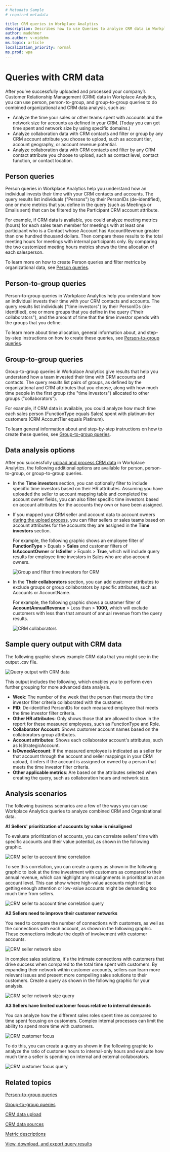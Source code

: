 ```yaml
---
# Metadata Sample
# required metadata

title: CRM queries in Workplace Analytics 
description: Describes how to use Queries to analyze CRM data in Workplace Analytics 
author: madehmer
ms.author: v-midehm
ms.topic: article
localization_priority: normal 
ms.prod: wpa
---
```

# Queries with CRM data

After you've successfully uploaded and processed your company’s Customer Relationship Management (CRM) data in Workplace Analytics, you can use person, person-to-group, and group-to-group queries to do combined organizational and CRM data analysis, such as:

* Analyze the time your sales or other teams spent with accounts and the network size for accounts as defined in your CRM. (Today you can get time spent and network size by using specific domains.)
* Analyze collaboration data with CRM contacts and filter or group by any CRM account attribute you choose to upload, such as account tier, account geography, or account revenue potential.
* Analyze collaboration data with CRM contacts and filter by any CRM contact attribute you choose to upload, such as contact level, contact function, or contact location.

## Person queries

Person queries in Workplace Analytics help you understand how an individual invests their time with your CRM contacts and accounts. The query results list individuals ("Persons") by their PersonIDs (de-identified), one or more metrics that you define in the query (such as Meetings or Emails sent) that can be filtered by the Participant CRM account attribute.

For example, if CRM data is available, you could analyze meeting metrics (hours) for each sales team member for meetings with at least one participant who is a Contact whose Account has AccountRevenue greater than one hundred thousand dollars. Then compare these results to the total meeting hours for meetings with internal participants only. By comparing the two customized meeting hours metrics shows the time allocation of each salesperson.

To learn more on how to create Person queries and filter metrics by organizational data, see [Person queries](../Tutorials/Person-queries.md).

## Person-to-group queries

Person-to-group queries in Workplace Analytics help you understand how an individual invests their time with your CRM contacts and accounts. The query results list individuals ("time investors") by their PersonIDs (de-identified), one or more groups that you define in the query ("their collaborators"), and the amount of time that the time investor spends with the groups that you define.

To learn more about time allocation, general information about, and step-by-step instructions on how to create these queries, see [Person-to-group queries](../Tutorials/person-to-group-queries.md).

## Group-to-group queries

Group-to-group queries in Workplace Analytics give results that help you understand how a team invested their time with CRM accounts and contacts. The query results list pairs of groups, as defined by the organizational and CRM attributes that you choose, along with how much time people in the first group (the "time investors") allocated to other groups ("collaborators").

For example, if CRM data is available, you could analyze how much time each sales person (FunctionType equals Sales) spent with platinum-tier customers (CRM AccountTier equals Platinum).

To learn general information about and step-by-step instructions on how to create these queries, see [Group-to-group queries](../Tutorials/group-to-group-queries.md).

## Data analysis options

After you successfully [upload and process CRM data](../setup/crm-data-upload.md) in Workplace Analytics, the following additional options are available for person, person-to-group, or group-to-group queries.

* In the **Time investors** section, you can optionally filter to include specific time investors based on their HR attributes. Assuming you have uploaded the seller to account mapping table and completed the account owner fields, you can also filter specific time investors based on account attributes for the accounts they own or have been assigned.

* If you mapped your CRM seller and account data to account owners [during the upload process](../setup/crm-data-upload.md), you can filter sellers or sales teams based on account attributes for the accounts they are assigned in the **Time investors** section.

  For example, the following graphic shows an employee filter of **FunctionType** > Equals > **Sales** *and* customer filters of **IsAccountOwner** or **IsSeller** > Equals > **True**, which will include query results for employee time investors in Sales who are also account owners.

   ![Group and filter time investors for CRM](../Images/WpA/tutorials/p2g-time-investors-crm.png)

* In the **Their collaborators** section, you can add customer attributes to exclude groups or group collaborators by specific attributes, such as Accounts or AccountName.

  For example, the following graphic shows a customer filter of **AccountAnnualRevenue** > Less than > **1000**, which will exclude customers with less than that amount of annual revenue from the query results.

   ![CRM collaborators](../Images/WpA/use/crm-collaborators.png)

## Sample query output with CRM data

The following graphic shows example CRM data that you might see in the output .csv file.

   ![Query output with CRM data](../Images/WpA/use/crm-query-output.png)

This output includes the following, which enables you to perform even further grouping for more advanced data analysis.

* **Week**: The number of the week that the person that meets the time investor filter criteria collaborated with the customer.
* **PID**: De-identified PersonIDs for each measured employee that meets the time investor filter criteria.
* **Other HR attributes**: Only shows those that are allowed to show in the report for these measured employees, such as FunctionType and Role.
* **Collaborator Account**: Shows customer account names based on the collaborators group attributes.
* **Account attributes**: Shows each collaborator account's attributes, such as IsStrategicAccount.
* **IsOwnedAccount**: If the measured employee is indicated as a seller for that account through the account and seller mappings in your CRM upload, it infers if the account is assigned or owned by a person that meets the time investor filter criteria.
* **Other applicable metrics**: Are based on the attributes selected when creating the query, such as collaboration hours and network size.

## Analysis scenarios

The following business scenarios are a few of the ways you can use Workplace Analytics queries to analyze combined CRM and Organizational data.

**A1 Sellers' prioritization of accounts by value is misaligned**

To evaluate prioritization of accounts, you can correlate sellers’ time with specific accounts and their value potential, as shown in the following graphic.

   ![CRM seller to account time correlation](../Images/WpA/use/crm-time-correlation.png)

To see this correlation, you can create a query as shown in the following graphic to look at the time investment with customers as compared to their annual revenue, which can highlight any misalignments in prioritization at an account level. This can show where high-value accounts might not be getting enough attention or low-value accounts might be demanding too much time from sellers.

   ![CRM seller to account time correlation query](../Images/WpA/use/crm-time-correlation-query.png)

**A2 Sellers need to improve their customer networks**

You need to compare the number of connections with customers, as well as the connections with each account, as shown in the following graphic. These connections indicate the depth of involvement with customer accounts.

   ![CRM seller network size](../Images/WpA/use/crm-network-size.png)

In complex sales solutions, it's the intimate connections with customers that drive success when compared to the total time spent with customers. By expanding their network within customer accounts, sellers can learn more relevant issues and present more compelling sales solutions to their customers. Create a query as shown in the following graphic for your analysis.

   ![CRM seller network size query](../Images/WpA/use/crm-network-query.png)

**A3 Sellers have limited customer focus relative to internal demands** 

You can analyze how the different sales roles spent time as compared to time spent focusing on customers. Complex internal processes can limit the ability to spend more time with customers.

   ![CRM customer focus](../Images/WpA/use/crm-collaboration-volume.png)

To do this, you can create a query as shown in the following graphic to analyze the ratio of customer hours to internal-only hours and evaluate how much time a seller is spending on internal and external collaborators.

   ![CRM customer focus query](../Images/WpA/use/crm-collaboration-query.png)

## Related topics

[Person-to-group queries](../Tutorials/person-to-group-queries.md)

[Group-to-group queries](../Tutorials/group-to-group-queries.md)

[CRM data upload](../setup/crm-data-upload.md)

[CRM data sources](../Use/Data-sourcesv2.md)

[Metric descriptions](../Use/Metric-definitions.md)

[View, download, and export query results](../Use/View-download-and-export-query-results.md)
